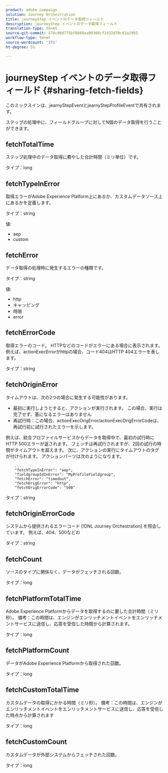 ```yaml
---
product: adobe campaign
solution: Journey Orchestration
title: journeyStep イベントのデータ取得フィールド
description: journeyStep イベントのデータ取得フィールド
translation-type: tm+mt
source-git-commit: 57dc86d775bf8860aa09300cf2432d70c62a2993
workflow-type: tm+mt
source-wordcount: '371'
ht-degree: 5%

---
```



# journeyStep イベントのデータ取得フィールド {#sharing-fetch-fields}

このミックスインは、jearnyStepEventとjearnyStepProfileEventで共有されます。

ステップの処理中に、フィールドグループに対してN個のデータ取得を行うことができます。

## fetchTotalTime

ステップ処理中のデータ取得に費やした合計時間（ミリ単位）です。

タイプ：long

## fetchTypeInError

取得エラーがAdobe Experience Platform上にあるか、カスタムデータソース上にあるかを定義します。

タイプ：string

値:
* aep
* custom

## fetchError

データ取得の処理時に発生するエラーの種類です。

タイプ：string

値:
* http
* キャッピング
* 時限
* error

## fetchErrorCode

取得エラーのコード。 HTTPなどのコードがエラーにある場合に表示されます。 例えば、actionExecErrorがhttpの場合、コード404はHTTP 404エラーを表します。

タイプ：string

## fetchOriginError

タイムアウトは、次の2つの場合に発生する可能性があります。

* 最初に実行しようとすると、アクションが実行されます。 この場合、実行は完了せず、基になるエラーはありません
* 再試行時：この場合、actionExecOrigError/actionExecOrigErrorCodeは、再試行前に試行されたエラーを示します。

例えば、統合プロファイルサービスからデータを取得中で、最初の試行時にHTTP 500エラーが返されます。 フェッチは再試行されますが、2回の試行の時間がタイムアウトを超えます。 次に、アクションの実行にタイムアウトのタグが付けられます。 アクションパーツは次のようになります。

```
    ...
    "fetchTypeInError": "aep",
    "fieldgroupIdInError": "MyProfileFieldgroup",
    "fetchError": "timedout",
    "fetchOrigError": "http",
    "fetchOrigErrorCode": "500"
```

タイプ：string

## fetchOriginErrorCode

システムから提供されるエラーコード [!DNL Journey Orchestration] を照会しています。 例えば、404、500などの

タイプ：string

## fetchCount

ソースのタイプに関係なく、データがフェッチされる回数。

タイプ：long

## fetchPlatformTotalTime

Adobe Experience Platformからデータを取得するのに要した合計時間（ミリ秒）。 備考：この時間は、エンジンがエンリッチメントイベントをエンリッチメントサービスに送信し、応答を受信した時間から計算されます。

タイプ：long

## fetchPlatformCount

データがAdobe Experience Platformから取得された回数。

タイプ：long

## fetchCustomTotalTime

カスタムデータの取得にかかる時間（ミリ秒）。 備考：この時間は、エンジンがエンリッチメントイベントをエンリッチメントサービスに送信し、応答を受信した時点から計算されます

タイプ：long

## fetchCustomCount

カスタムデータが外部システムからフェッチされた回数。

タイプ：long
